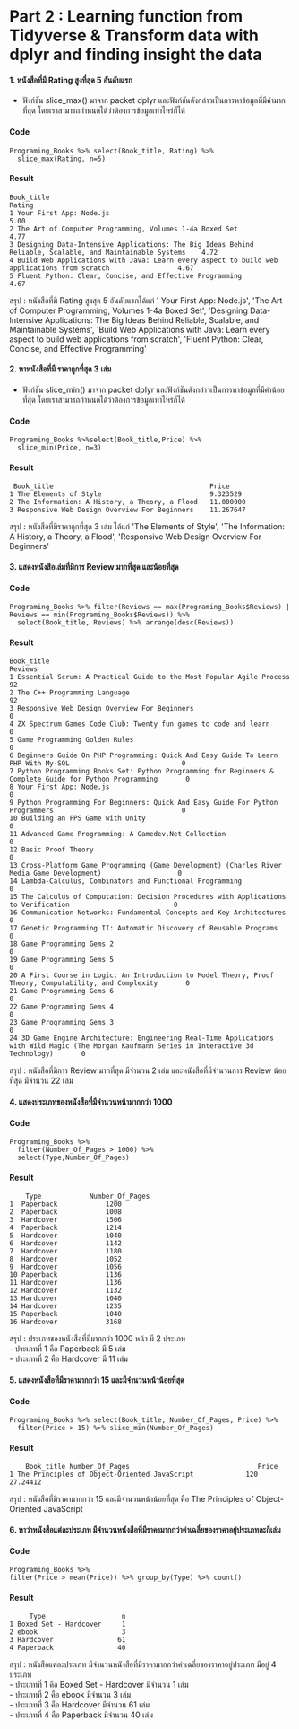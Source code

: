 # Part 2 : Learning function from Tidyverse & Transform data with dplyr and finding insight the data

#### 1. หนังสือที่มี Rating สูงที่สุด 5 อันดับแรก
- ฟังก์ชัน slice_max() มาจาก packet  dplyr และฟังก์ชันดังกล่าวเป็นการหาข้อมูลที่มีค่ามากที่สุด โดยเราสามารถกำหนดได้ว่าต้องการข้อมูลเท่าไหร่ก็ได้
#### Code
```{R}
Programing_Books %>% select(Book_title, Rating) %>%
  slice_max(Rating, n=5)
```
#### Result
```{R}
Book_title                                                                                                   Rating
1 Your First App: Node.js                                                                                     5.00
2 The Art of Computer Programming, Volumes 1-4a Boxed Set                                                     4.77
3 Designing Data-Intensive Applications: The Big Ideas Behind Reliable, Scalable, and Maintainable Systems    4.72
4 Build Web Applications with Java: Learn every aspect to build web applications from scratch                 4.67
5 Fluent Python: Clear, Concise, and Effective Programming                                                    4.67
```
สรุป : หนังสือที่มี Rating สูงสุด 5 อันดับแรกได้แก่ ' Your First App: Node.js', 'The Art of Computer Programming, Volumes 1-4a Boxed Set', 'Designing Data-Intensive Applications: The Big Ideas Behind Reliable, Scalable, and Maintainable Systems', 'Build Web Applications with Java: Learn every aspect to build web applications from scratch', 'Fluent Python: Clear, Concise, and Effective Programming'


#### 2. หาหนังสือที่มี ราคาถูกที่สุด 3 เล่ม
- ฟังก์ชัน slice_min() มาจาก packet  dplyr และฟังก์ชันดังกล่าวเป็นการหาข้อมูลที่มีค่าน้อยที่สุด โดยเราสามารถกำหนดได้ว่าต้องการข้อมูลเท่าไหร่ก็ได้

#### Code
```{R}
Programing_Books %>%select(Book_title,Price) %>% 
  slice_min(Price, n=3)
```
#### Result
```{R}
 Book_title                                       Price
1 The Elements of Style                           9.323529
2 The Information: A History, a Theory, a Flood   11.000000
3 Responsive Web Design Overview For Beginners    11.267647           
```
สรุป : หนังสือที่มีราคาถูกที่สุด 3 เล่ม ได้แก่ 'The Elements of Style', 'The Information: A History, a Theory, a Flood', 'Responsive Web Design Overview For Beginners'


#### 3. แสดงหนังสือเล่มที่มีการ Review มากที่สุด และน้อยที่สุด
#### Code
```{R}
Programing_Books %>% filter(Reviews == max(Programing_Books$Reviews) | Reviews == min(Programing_Books$Reviews)) %>% 
  select(Book_title, Reviews) %>% arrange(desc(Reviews))
```
#### Result
```{R}
Book_title                                                                                                     Reviews
1 Essential Scrum: A Practical Guide to the Most Popular Agile Process                                         92
2 The C++ Programming Language                                                                                 92
3 Responsive Web Design Overview For Beginners                                                                 0
4 ZX Spectrum Games Code Club: Twenty fun games to code and learn                                              0
5 Game Programming Golden Rules                                                                                0
6 Beginners Guide On PHP Programming: Quick And Easy Guide To Learn PHP With My-SQL                            0
7 Python Programming Books Set: Python Programming for Beginners & Complete Guide for Python Programming       0
8 Your First App: Node.js                                                                                      0
9 Python Programming For Beginners: Quick And Easy Guide For Python Programmers                                0
10 Building an FPS Game with Unity                                                                             0
11 Advanced Game Programming: A Gamedev.Net Collection                                                         0
12 Basic Proof Theory                                                                                          0
13 Cross-Platform Game Programming (Game Development) (Charles River Media Game Development)                   0
14 Lambda-Calculus, Combinators and Functional Programming                                                     0
15 The Calculus of Computation: Decision Procedures with Applications to Verification                          0
16 Communication Networks: Fundamental Concepts and Key Architectures                                          0
17 Genetic Programming II: Automatic Discovery of Reusable Programs                                            0
18 Game Programming Gems 2                                                                                     0
19 Game Programming Gems 5                                                                                     0
20 A First Course in Logic: An Introduction to Model Theory, Proof Theory, Computability, and Complexity       0
21 Game Programming Gems 6                                                                                     0
22 Game Programming Gems 4                                                                                     0
23 Game Programming Gems 3                                                                                     0
24 3D Game Engine Architecture: Engineering Real-Time Applications with Wild Magic (The Morgan Kaufmann Series in Interactive 3d Technology)       0
```
สรุป : หนังสือที่มีการ Review มากที่สุด มีจำนวน 2 เล่ม และหนังสือที่มีจำนวนการ Review น้อยที่สุด มีจำนวน 22 เล่ม


#### 4. แสดงประเภทของหนังสือที่มีจำนวนหน้ามากกว่า 1000
#### Code
```{R}
Programing_Books %>% 
  filter(Number_Of_Pages > 1000) %>%
  select(Type,Number_Of_Pages)
```
#### Result
```{R}
    Type            Number_Of_Pages
1  Paperback            1200
2  Paperback            1008
3  Hardcover            1506
4  Paperback            1214
5  Hardcover            1040
6  Hardcover            1142
7  Hardcover            1180
8  Hardcover            1052
9  Hardcover            1056
10 Paperback            1136
11 Hardcover            1136
12 Hardcover            1132
13 Hardcover            1040
14 Hardcover            1235
15 Paperback            1040
16 Hardcover            3168          
```
สรุป : ประเภทของหนังสือที่มีมากกว่า 1000 หน้า มี 2 ประเภท <br>
     - ประเภทที่ 1 คือ Paperback         มี 5 เล่ม <br>
     - ประเภทที่ 2 คือ Hardcover         มี 11 เล่ม


#### 5. แสดงหนังสือที่มีราคามากกว่า 15 และมีจำนวนหน้าน้อยที่สุด
#### Code
```{R}
Programing_Books %>% select(Book_title, Number_Of_Pages, Price) %>%
  filter(Price > 15) %>% slice_min(Number_Of_Pages)
```
#### Result
```{R}
    Book_title Number_Of_Pages                                Price
1 The Principles of Object-Oriented JavaScript             120 27.24412 
```
สรุป : หนังสือที่มีราคามากกว่า 15 และมีจำนวนหน้าน้อยที่สุด คือ The Principles of Object-Oriented JavaScript 


#### 6. หาว่าหนังสือแต่ละประเภท มีจำนวนหนังสือที่มีราคามากกว่าค่าเฉลี่ยของราคาอยู่ประเภทละกี่เล่ม
#### Code
```{R}
Programing_Books %>% 
filter(Price > mean(Price)) %>% group_by(Type) %>% count()
```
#### Result
```{R}
     Type                   n
1 Boxed Set - Hardcover     1
2 ebook                     3
3 Hardcover                61
4 Paperback                40
```
สรุป : หนังสือแต่ละประเภท มีจำนวนหนังสือที่มีราคามากกว่าค่าเฉลี่ยของราคาอยู่ประเภท มีอยู่ 4 ประเภท <br>
      - ประเภทที่ 1 คือ Boxed Set - Hardcover มีจำนวน 1 เล่ม <br>
      - ประเภทที่ 2 คือ ebook                 มีจำนวน 3 เล่ม <br>
      - ประเภทที่ 3 คือ Hardcover             มีจำนวน 61 เล่ม <br>
      - ประเภทที่ 4 คือ Paperback             มีจำนวน 40 เล่ม <br>
      
